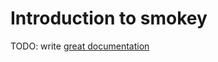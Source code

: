 # Introduction to smokey

TODO: write [great documentation](http://jacobian.org/writing/what-to-write/)
